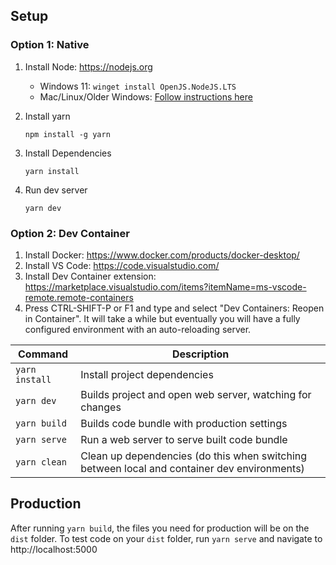 ## Setup

### Option 1: Native

1. Install Node: https://nodejs.org
    - Windows 11: `winget install OpenJS.NodeJS.LTS`
    - Mac/Linux/Older Windows: [Follow instructions here](https://nodejs.org/en/download/package-manager/)
2. Install yarn

    `npm install -g yarn`

3. Install Dependencies

    `yarn install`

4. Run dev server

    `yarn dev`

### Option 2: Dev Container

1. Install Docker: https://www.docker.com/products/docker-desktop/
2. Install VS Code: https://code.visualstudio.com/
3. Install Dev Container extension: https://marketplace.visualstudio.com/items?itemName=ms-vscode-remote.remote-containers
4. Press CTRL-SHIFT-P or F1 and type and select "Dev Containers: Reopen in Container". It will take a while but eventually you will have a fully configured environment with an auto-reloading server.


| Command        | Description                                              |
| -------------- | -------------------------------------------------------- |
| `yarn install` | Install project dependencies                             |
| `yarn dev`     | Builds project and open web server, watching for changes |
| `yarn build`   | Builds code bundle with production settings              |
| `yarn serve`   | Run a web server to serve built code bundle              |
| `yarn clean`   | Clean up dependencies (do this when switching between local and container dev environments)              |

## Production

After running `yarn build`, the files you need for production will be on the `dist` folder. To test code on your `dist` folder, run `yarn serve` and navigate to http://localhost:5000
